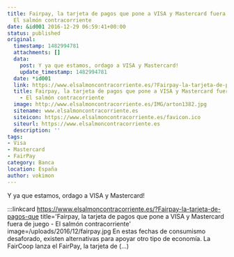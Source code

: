 ```yaml
---
title: Fairpay, la tarjeta de pagos que pone a VISA y Mastercard fuera de juego -
  El salmón contracorriente
date: &id001 2016-12-29 06:59:41+00:00
status: published
original:
  timestamp: 1482994781
  attachments: []
  data:
    post: Y ya que estamos, ordago a VISA y Mastercard!
    update_timestamp: 1482994781
  date: *id001
  link: https://www.elsalmoncontracorriente.es/?Fairpay-la-tarjeta-de-pagos-que
  title: Fairpay, la tarjeta de pagos que pone a VISA y Mastercard fuera de juego
    - El salmón contracorriente
  image: http://www.elsalmoncontracorriente.es/IMG/arton1382.jpg
  sitename: www.elsalmoncontracorriente.es
  siteicon: https://www.elsalmoncontracorriente.es/favicon.ico
  siteurl: https://www.elsalmoncontracorriente.es
  description: ''
tags:
- Visa
- Mastercard
- FairPay
category: Banca
location: España
author: vokimon
---
```

Y ya que estamos, ordago a VISA y Mastercard!

:::linkcard https://www.elsalmoncontracorriente.es/?Fairpay-la-tarjeta-de-pagos-que title='Fairpay, la tarjeta de pagos que pone a VISA y Mastercard fuera de juego - El salmón contracorriente' image=/uploads/2016/12/fairpay.jpg
	En estas fechas de consumismo desaforado, existen alternativas para apoyar otro tipo de economía. La FairCoop lanza el FairPay, la tarjeta de (...)


